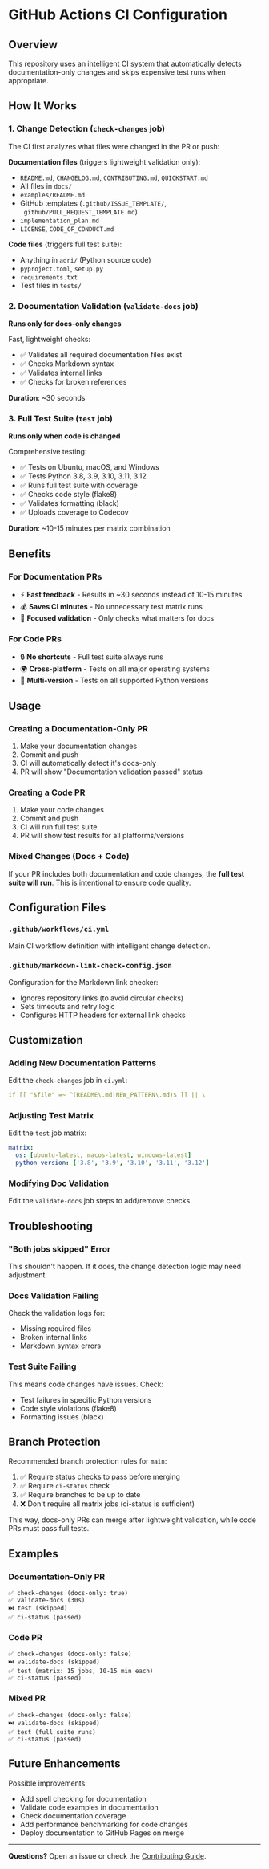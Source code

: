 # GitHub Actions CI Configuration

## Overview

This repository uses an intelligent CI system that automatically detects documentation-only changes and skips expensive test runs when appropriate.

## How It Works

### 1. Change Detection (`check-changes` job)

The CI first analyzes what files were changed in the PR or push:

**Documentation files** (triggers lightweight validation only):
- `README.md`, `CHANGELOG.md`, `CONTRIBUTING.md`, `QUICKSTART.md`
- All files in `docs/`
- `examples/README.md`
- GitHub templates (`.github/ISSUE_TEMPLATE/`, `.github/PULL_REQUEST_TEMPLATE.md`)
- `implementation_plan.md`
- `LICENSE`, `CODE_OF_CONDUCT.md`

**Code files** (triggers full test suite):
- Anything in `adri/` (Python source code)
- `pyproject.toml`, `setup.py`
- `requirements.txt`
- Test files in `tests/`

### 2. Documentation Validation (`validate-docs` job)

**Runs only for docs-only changes**

Fast, lightweight checks:
- ✅ Validates all required documentation files exist
- ✅ Checks Markdown syntax
- ✅ Validates internal links
- ✅ Checks for broken references

**Duration**: ~30 seconds

### 3. Full Test Suite (`test` job)

**Runs only when code is changed**

Comprehensive testing:
- ✅ Tests on Ubuntu, macOS, and Windows
- ✅ Tests Python 3.8, 3.9, 3.10, 3.11, 3.12
- ✅ Runs full test suite with coverage
- ✅ Checks code style (flake8)
- ✅ Validates formatting (black)
- ✅ Uploads coverage to Codecov

**Duration**: ~10-15 minutes per matrix combination

## Benefits

### For Documentation PRs
- ⚡ **Fast feedback** - Results in ~30 seconds instead of 10-15 minutes
- 💰 **Saves CI minutes** - No unnecessary test matrix runs
- 🎯 **Focused validation** - Only checks what matters for docs

### For Code PRs
- 🔒 **No shortcuts** - Full test suite always runs
- 🌍 **Cross-platform** - Tests on all major operating systems
- 🐍 **Multi-version** - Tests on all supported Python versions

## Usage

### Creating a Documentation-Only PR

1. Make your documentation changes
2. Commit and push
3. CI will automatically detect it's docs-only
4. PR will show "Documentation validation passed" status

### Creating a Code PR

1. Make your code changes
2. Commit and push
3. CI will run full test suite
4. PR will show test results for all platforms/versions

### Mixed Changes (Docs + Code)

If your PR includes both documentation and code changes, the **full test suite will run**. This is intentional to ensure code quality.

## Configuration Files

### `.github/workflows/ci.yml`
Main CI workflow definition with intelligent change detection.

### `.github/markdown-link-check-config.json`
Configuration for the Markdown link checker:
- Ignores repository links (to avoid circular checks)
- Sets timeouts and retry logic
- Configures HTTP headers for external link checks

## Customization

### Adding New Documentation Patterns

Edit the `check-changes` job in `ci.yml`:

```yaml
if [[ "$file" =~ ^(README\.md|NEW_PATTERN\.md)$ ]] || \
```

### Adjusting Test Matrix

Edit the `test` job matrix:

```yaml
matrix:
  os: [ubuntu-latest, macos-latest, windows-latest]
  python-version: ['3.8', '3.9', '3.10', '3.11', '3.12']
```

### Modifying Doc Validation

Edit the `validate-docs` job steps to add/remove checks.

## Troubleshooting

### "Both jobs skipped" Error

This shouldn't happen. If it does, the change detection logic may need adjustment.

### Docs Validation Failing

Check the validation logs for:
- Missing required files
- Broken internal links
- Markdown syntax errors

### Test Suite Failing

This means code changes have issues. Check:
- Test failures in specific Python versions
- Code style violations (flake8)
- Formatting issues (black)

## Branch Protection

Recommended branch protection rules for `main`:

1. ✅ Require status checks to pass before merging
2. ✅ Require `ci-status` check
3. ✅ Require branches to be up to date
4. ❌ Don't require all matrix jobs (ci-status is sufficient)

This way, docs-only PRs can merge after lightweight validation, while code PRs must pass full tests.

## Examples

### Documentation-Only PR
```
✅ check-changes (docs-only: true)
✅ validate-docs (30s)
⏭️ test (skipped)
✅ ci-status (passed)
```

### Code PR
```
✅ check-changes (docs-only: false)
⏭️ validate-docs (skipped)
✅ test (matrix: 15 jobs, 10-15 min each)
✅ ci-status (passed)
```

### Mixed PR
```
✅ check-changes (docs-only: false)
⏭️ validate-docs (skipped)
✅ test (full suite runs)
✅ ci-status (passed)
```

## Future Enhancements

Possible improvements:
- Add spell checking for documentation
- Validate code examples in documentation
- Check documentation coverage
- Add performance benchmarking for code changes
- Deploy documentation to GitHub Pages on merge

---

**Questions?** Open an issue or check the [Contributing Guide](../../CONTRIBUTING.md).
